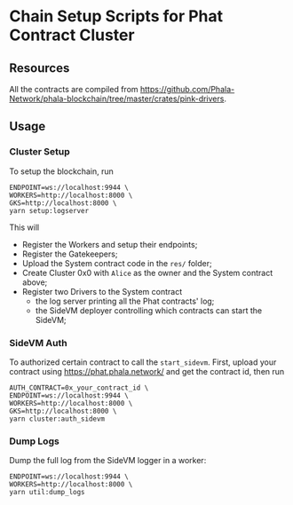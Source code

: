 # Chain Setup Scripts for Phat Contract Cluster

## Resources

All the contracts are compiled from <https://github.com/Phala-Network/phala-blockchain/tree/master/crates/pink-drivers>.

## Usage

### Cluster Setup

To setup the blockchain, run

```shell
ENDPOINT=ws://localhost:9944 \
WORKERS=http://localhost:8000 \
GKS=http://localhost:8000 \
yarn setup:logserver
```

This will
- Register the Workers and setup their endpoints;
- Register the Gatekeepers;
- Upload the System contract code in the `res/` folder;
- Create Cluster 0x0 with `Alice` as the owner and the System contract above;
- Register two Drivers to the System contract
  - the log server printing all the Phat contracts' log;
  - the SideVM deployer controlling which contracts can start the SideVM;

### SideVM Auth

To authorized certain contract to call the `start_sidevm`. First, upload your contract using <https://phat.phala.network/> and get the contract id, then run

```shell
AUTH_CONTRACT=0x_your_contract_id \
ENDPOINT=ws://localhost:9944 \
WORKERS=http://localhost:8000 \
GKS=http://localhost:8000 \
yarn cluster:auth_sidevm
```

### Dump Logs

Dump the full log from the SideVM logger in a worker:

```
ENDPOINT=ws://localhost:9944 \
WORKERS=http://localhost:8000 \
yarn util:dump_logs
```
